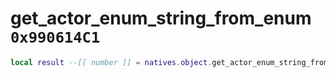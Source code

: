 # get_actor_enum_string_from_enum `0x990614C1`

```lua
local result --[[ number ]] = natives.object.get_actor_enum_string_from_enum(_unk0 --[[ number ]])
```